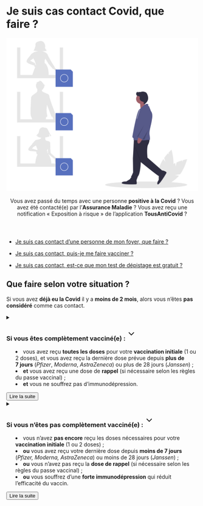 # Je suis cas contact Covid, que faire ?

<img src="illustrations/contactarisque.svg">

<header>
    <p class="big">Vous avez passé du temps avec une personne <b>positive à la Covid</b> ? Vous avez été contacté(e) par l’<b>Assurance Maladie</b> ? Vous avez reçu une notification « Exposition à risque » de l’application <b>TousAntiCovid</b> ?</p>
</header>

<div class="voir-aussi">

- [Je suis cas contact d’une personne de mon foyer, que faire ?](je-vis-avec-personne-covid-positive.html)

- [Je suis cas contact, puis-je me faire vacciner ?](je-veux-me-faire-vacciner.html#je-suis-cas-contact-puis-je-me-faire-vacciner)

- [Je suis cas contact, est-ce que mon test de dépistage est gratuit ?](tests-de-depistage.html#je-suis-cas-contact-est-ce-que-mon-test-de-depistage-est-gratuit)

</div>


## Que faire selon votre situation ?

<div class="conseil conseil-jaune">

Si vous avez **déjà eu la Covid** il y a **moins de 2 mois**, alors vous n’êtes **pas considéré** comme cas contact.

</div>

<details id="schema-vaccinal-complet">

<summary>

<h3>
    Si vous êtes complètement vacciné(e) :
    <svg aria-hidden="true" xmlns="http://www.w3.org/2000/svg" width="30" height="30" viewBox="0 0 30 30" fill="none" stroke="currentColor" stroke-width="2" stroke-linecap="square" stroke-linejoin="arcs"><path d="m6 9 6 6 6-6"/></svg>
</h3>

<div class="explications">

* vous avez reçu **toutes les doses** pour votre **vaccination initiale** (1 ou 2 doses), et vous avez reçu la dernière dose prévue depuis **plus de 7 jours** (*Pfizer*, *Moderna*, *AstraZeneca*) ou plus de 28 jours (*Janssen*) ;
* **et** vous avez reçu une dose de **rappel** (si nécessaire selon les règles du passe vaccinal) ;
* **et** vous ne souffrez pas d’immunodépression.
</div>

<div class="lire-la-suite"><button class="button">Lire la suite</button></div>

</summary>


#### 1. Soyez prudent(e)

Si vous êtes **complètement vacciné(e)** et que vous n’avez **pas de symptômes**, alors il n’est **pas nécessaire de vous isoler**. Restez quand même prudent(e) :

* si des **symptômes** apparaissent, faites un test dès que possible et isolez-vous,
* respectez les **mesures barrières** et portez un **masque** même à la maison ou dans les lieux publics qui ne le demandent pas,
* **télétravaillez** si c’est possible, **reportez** vos activités sociales (amis, loisirs…), et évitez tout contact avec des **personnes à risque** de forme grave (femmes enceintes, personnes âgées, malades…).

#### 2. Faites un test à J+2

<div class="conseil">

Faites un **test PCR**, un **test antigénique** (voir la [carte des lieux de test](https://www.sante.fr/cf/centres-depistage-covid.html)) ou un **autotest**, **deux jours après** avoir appris que vous étiez cas contact.

Ces tests sont toujours **gratuits** quand vous êtes cas contact.

</div>

##### Si le test est négatif 👇

* En cas d’apparition de **fièvre** ou de **symptômes** :
    - faites un **test de dépistage gratuit** (test PCR ou antigénique) dès que possible, et restez isolé(e) en attendant le résultat,
    - contactez un médecin ou le 15 en cas de difficultés respiratoires.

##### Si le test est positif 👇

* En cas d’autotest positif :
    - faites un **test antigénique** (en pharmacie) ou **PCR** (en laboratoire) pour **confirmer** ce résultat positif ;
    - restez isolé(e) en attendant ;

* En cas de test PCR ou antigénique positif, ou de confirmation de l’autotest :
    - vous avez contracté la Covid, et vous êtes **contagieux** ;
    - restez en **isolement au moins 7 jours** à partir de la date du test ;
        + en l’absence de fièvre ou de difficultés respiratoires depuis **48 heures**, vous pourrez mettre fin à votre isolement après 5 jours seulement, suite à test de dépistage négatif (antigénique ou PCR) ;
    - surveillez l’apparition de **symptômes**, et contactez un médecin ou le 15 en cas de difficultés respiratoires ;
    - les **membres de votre foyer** seront à leur tour considérés comme **cas contact**.

</details>

<details id="schema-vaccinal-incomplet">

<summary>

<h3>
    Si vous n’êtes pas complètement vacciné(e) :
    <svg aria-hidden="true" xmlns="http://www.w3.org/2000/svg" width="30" height="30" viewBox="0 0 30 30" fill="none" stroke="currentColor" stroke-width="2" stroke-linecap="square" stroke-linejoin="arcs"><path d="m6 9 6 6 6-6"/></svg>
</h3>

<div class="explications">

* vous n’avez **pas encore** reçu les doses nécessaires pour votre **vaccination initiale** (1 ou 2 doses) ;
* **ou** vous avez reçu votre dernière dose depuis **moins de 7 jours** (*Pfizer, Moderna, AstraZeneca*) ou moins de 28 jours (*Janssen*) ;
* **ou** vous n’avez pas reçu la **dose de rappel** (si nécessaire selon les règles du passe vaccinal) ;
* **ou** vous souffrez d’une **forte immunodépression** qui réduit l’efficacité du vaccin.

</div>

<div class="lire-la-suite"><button class="button">Lire la suite</button></div>

</summary>

#### 1. Isolez-vous pendant 7 jours

<div class="conseil conseil-jaune">

Si vous ne pouvez pas **télétravailler**, vous pouvez [**demander un arrêt de travail**](https://declare.ameli.fr/) sans délai de carence, pour pouvoir vous isoler.

</div>

* restez **en isolement 7 jours**, puis effectuez un **test de contrôle**, qui sera gratuit (voir ci-dessous) ;
* en cas de **fièvre** ou de **symptômes** avant la date prévue de votre test de contrôle :
    * faites-vous tester dès que possible, et restez isolé(e) en attendant le résultat,
    * contactez un médecin ou le 15 en cas de difficultés respiratoires.


#### 2. Faites un test de dépistage (gratuit) après 7 jours

<div class="conseil">

Vous devez faire un test de dépistage (PCR ou antigénique) gratuit :

* **7 jours** après votre **dernier contact** avec la personne positive ;
* ou **dès que possible** en cas d’apparition de symptômes évocateurs de la Covid.

NB : le test est **toujours gratuit** quand vous êtes cas contact.

</div>

##### Si le test est négatif 👇

* vous pouvez lever votre isolement (si le délai de 7 jours est écoulé).

##### Si le test est positif 👇

* vous avez contracté la Covid, et vous êtes **contagieux** ;
* restez en **isolement au moins 10 jours** à partir de la date du test ;
    - en l’absence de fièvre ou de difficultés respiratoires depuis **48 heures**, vous pourrez mettre fin à votre isolement après 7 jours seulement, suite à test de dépistage négatif (antigénique ou PCR) ;
* surveillez l’apparition de **symptômes**, et contactez un médecin ou le 15 en cas de difficultés respiratoires ;
* les **membres de votre foyer** seront à leur tour considérés comme **cas contact**.

</details>
